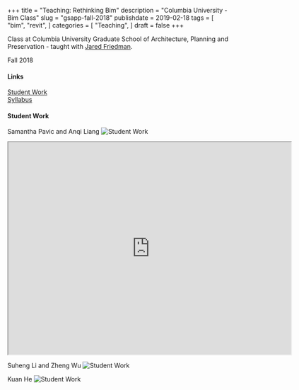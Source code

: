 +++
title = "Teaching: Rethinking Bim"
description = "Columbia University - Bim Class"
slug = "gsapp-fall-2018"
publishdate = 2019-02-18
tags = [
    "bim",
    "revit",
]
categories = [
    "Teaching",
]
draft = false
+++

Class at Columbia University Graduate School of Architecture, Planning and Preservation - taught with [Jared Friedman](https://www.linkedin.com/in/jared-friedman-72760324).

Fall 2018


#### Links

<div class="links">
    <i class="fas fa-link"></i>
    <a href="https://www.arch.columbia.edu/courses/82796-2109">Student Work</a>
    <br>
    <i class="fas fa-book-open"></i>
    <a href="/docs/rethinking-bim.pdf">Syllabus</a>
</div>

#### Student Work

Samantha Pavic and Anqi Liang
![Student Work](/img/gsapp/student-work-1.png)

<iframe src="https://drive.google.com/file/d/1owWK9TzFTcUCCC15sZDA__Xp-6GL9fMg/preview" width="640" height="480"></iframe>

Suheng Li and Zheng Wu
![Student Work](/img/gsapp/suhengli-zhengwu.jpg)

Kuan He
![Student Work](/img/gsapp/kuan-he.gif)
